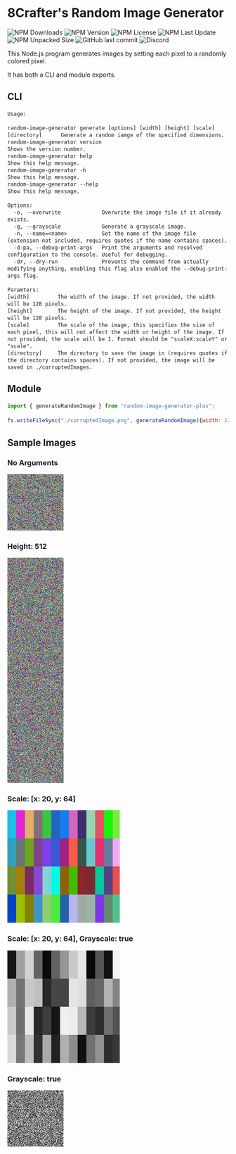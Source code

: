 # 8Crafter's Random Image Generator

![NPM Downloads](https://img.shields.io/npm/d18m/random-image-generator-plus)
![NPM Version](https://img.shields.io/npm/v/random-image-generator-plus)
![NPM License](https://img.shields.io/npm/l/random-image-generator-plus)
![NPM Last Update](https://img.shields.io/npm/last-update/random-image-generator-plus)
![NPM Unpacked Size](https://img.shields.io/npm/unpacked-size/random-image-generator-plus)
![GitHub last commit](https://img.shields.io/github/last-commit/8Crafter-Studios/random-image-generator)
![Discord](https://img.shields.io/discord/1213197616570048512?logo=discord&label=discord&link=https%3A%2F%2Fdiscord.gg%2FjrCTeHGuhx)

This Node.js program generates images by setting each pixel to a randomly colored pixel.

It has both a CLI and module exports.

## CLI

```
Usage:

random-image-generator generate [options] [width] [height] [scale] [directory]      Generate a random iamge of the specified dimensions.
random-image-generator version                                                      Shows the version number.
random-image-generator help                                                         Show this help message.
random-image-generator -h                                                           Show this help message.
random-image-generator --help                                                       Show this help message.

Options:
  -o, --overwrite             Overwrite the image file if it already exists.
  -g, --grayscale             Generate a grayscale image.
  -n, --name=<name>           Set the name of the image file (extension not included, requires quotes if the name contains spaces).
  -d-pa, --debug-print-args   Print the arguments and resolved configuration to the console. Useful for debugging.
  -dr, --dry-run              Prevents the command from actually modifying anything, enabling this flag also enabled the --debug-print-args flag.

Paramters:
[width]         The width of the image. If not provided, the width will be 128 pixels.
[height]        The height of the image. If not provided, the height will be 128 pixels.
[scale]         The scale of the image, this specifies the size of each pixel, this will not affect the width or height of the image. If not provided, the scale will be 1. Format should be "scaleX:scaleY" or "scale".
[directory]     The directory to save the image in (requires quotes if the directory contains spaces). If not provided, the image will be saved in ./corruptedImages.
```

## Module

```js
import { generateRandomImage } from "random-image-generator-plus";

fs.writeFileSync("./corruptedImage.png", generateRandomImage({width: 128, height: 128, scale: [1, 1], grayscale: false}));
```

## Sample Images

### No Arguments
![No Arguments](./sample_images/no-args.png)

### Height: 512
![Height: 512](./sample_images/height-512.png)

### Scale: [x: 20, y: 64]
![Scale: [x: 20, y: 64]](./sample_images/scale-20-64.png)

### Scale: [x: 20, y: 64], Grayscale: true
![Scale: [x: 20, y: 64], Grayscale: true](./sample_images/scale-20-64-grayscale-true.png)

### Grayscale: true
![Grayscale: true](./sample_images/grayscale-true.png)